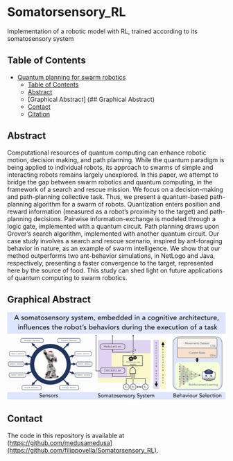 # Somatorsensory_RL
Implementation of a robotic model with RL, trained according to its somatosensory system


## Table of Contents

- [Quantum planning for swarm robotics](#quantum-planning-for-swarm-robotics)
  - [Table of Contents](#table-of-contents)
  - [Abstract](#abstract)
  - [Graphical Abstract] (## Graphical Abstract)
  - [Contact](#contact)
  - [Citation](#citation)

## Abstract

Computational resources of quantum computing can enhance robotic motion, decision making, and path planning. While the quantum paradigm is being applied to individual robots, its approach to swarms of simple and interacting robots remains largely unexplored. In this paper, we attempt to bridge the gap between swarm robotics and quantum computing, in the framework of a search and rescue mission. We focus on a decision-making and path-planning collective task. Thus, we present a quantum-based path-planning algorithm for a swarm of robots. Quantization enters position and reward information (measured as a robot’s proximity to the target) and path-planning decisions. Pairwise information-exchange is modeled through a logic gate, implemented with a quantum circuit. Path planning draws upon Grover’s search algorithm, implemented with another quantum circuit. Our case study involves a search and rescue scenario, inspired by ant-foraging behavior in nature, as an example of swarm intelligence. We show that our method outperforms two ant-behavior simulations, in NetLogo and Java, respectively, presenting a faster convergence to the target, represented here by the source of food. This study can shed light on future applications of quantum computing to swarm robotics.


## Graphical Abstract

![Alt text](/res/images/graph_abs.png "Graphical Abstract")

##  Contact

The code in this repository is available at (https://github.com/medusamedusa](https://github.com/filippovella/Somatorsensory_RL).
